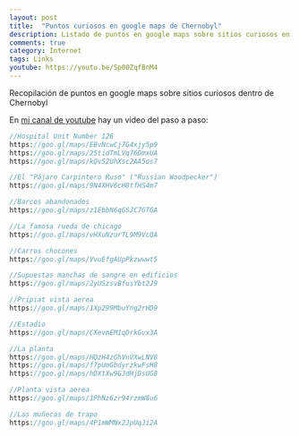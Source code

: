```yaml
---
layout: post
title:  "Puntos curiosos en google maps de Chernobyl"
description: Listado de puntos en google maps sobre sitios curiosos en Chenobyl
comments: true
category: Internet
tags: Links
youtube: https://youtu.be/Sp00ZqfBnM4
---
```

Recopilación de puntos en google maps sobre sitios curiosos dentro de Chernobyl 

En <a target="_blank" href="{{ page.youtube }}">mi canal de youtube</a> hay un video del paso a paso:

```PHP
//Hospital Unit Number 126
https://goo.gl/maps/EBvNcwCj7G4xjy5p9
https://goo.gl/maps/25tidTmLVq76DmxUA
https://goo.gl/maps/kQvS2UhXsc2AA5os7

//El "Pájaro Carpintero Ruso" ("Russian Woodpecker")
https://goo.gl/maps/9N4XHV6cH8tfHS4m7

//Barcos abandonados
https://goo.gl/maps/z1EbbN6qGSJC7GTGA

//La famosa rueda de chicago
https://goo.gl/maps/vHXuNzurTL9M9VcQA

//Carros chocones
https://goo.gl/maps/VvuEfgAUpPkzwwwt5

//Supuestas manchas de sangre en edificios
https://goo.gl/maps/2yUSzsvBfusYbt2J9

//Pripiat vista aerea
https://goo.gl/maps/1Xp299MbuYng2rHD9

//Estadio
https://goo.gl/maps/CXevmEM1qDrkGvx3A

//La planta
https://goo.gl/maps/HQzH4zGhVnVXwLNV8
https://goo.gl/maps/f7pUmGbdyrzkwFsH8
https://goo.gl/maps/hDXtXw9GJdHjDsUG8

//Planta vista aerea
https://goo.gl/maps/1PhNz6zr94rzmW8u6

//Las muñecas de trapo
https://goo.gl/maps/4P1mWMNx2JpUqJi2A
```

